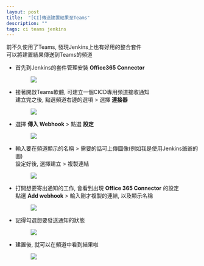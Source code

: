 ```yaml
---
layout: post
title:  "[CI]傳送建置結果至Teams"
description: ""
tags: ci teams jenkins
---
```




前不久使用了Teams, 發現Jenkins上也有好用的整合套件  
可以將建置結果傳送到Teams的頻道  

* 首先到Jenkins的套件管理安裝 **Office365 Connector**  

  <figure class="foto-legenda">
    <img src="{{ "/assets/2020/2020081300.jpg"}}">
  </figure>

* 接著開啟Teams軟體, 可建立一個CICD專用頻道接收通知  
  建立完之後, 點選頻道右邊的選項 > 選擇 **連接器**  

  <figure class="foto-legenda">
    <img src="{{ "/assets/2020/2020081301.jpg"}}">
  </figure>

* 選擇 **傳入 Webhook** > 點選 **設定**  

  <figure class="foto-legenda">
    <img src="{{ "/assets/2020/2020081302.jpg"}}">
  </figure>

* 輸入要在頻道顯示的名稱 > 需要的話可上傳圖像(例如我是使用Jenkins爺爺的圖)  
  設定好後, 選擇建立 > 複製連結 

  <figure class="foto-legenda">
    <img src="{{ "/assets/2020/2020081303.jpg"}}">
  </figure>

* 打開想要寄出通知的工作, 會看到出現 **Office 365 Connector** 的設定  
  點選 **Add webhook** > 輸入剛才複製的連結, 以及顯示名稱  
  <figure class="foto-legenda">
    <img src="{{ "/assets/2020/2020081304.jpg"}}">
  </figure>

* 記得勾選想要發送通知的狀態  

  <figure class="foto-legenda">
    <img src="{{ "/assets/2020/2020081305.jpg"}}">
  </figure>

* 建置後, 就可以在頻道中看到結果啦  
  <figure class="foto-legenda">
    <img src="{{ "/assets/2020/2020081306.jpg"}}">
  </figure>










